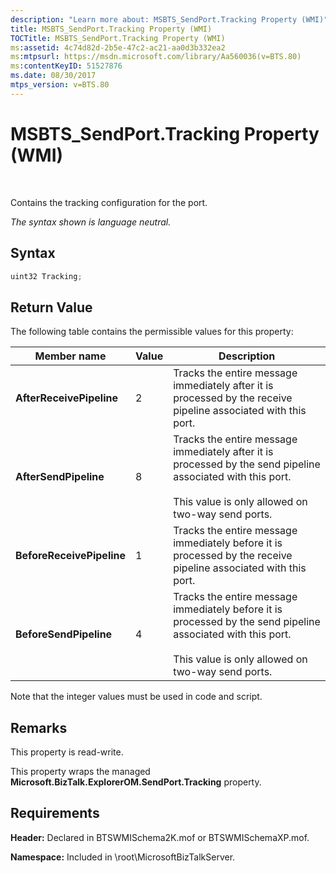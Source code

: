 ```yaml
---
description: "Learn more about: MSBTS_SendPort.Tracking Property (WMI)"
title: MSBTS_SendPort.Tracking Property (WMI)
TOCTitle: MSBTS_SendPort.Tracking Property (WMI)
ms:assetid: 4c74d82d-2b5e-47c2-ac21-aa0d3b332ea2
ms:mtpsurl: https://msdn.microsoft.com/library/Aa560036(v=BTS.80)
ms:contentKeyID: 51527876
ms.date: 08/30/2017
mtps_version: v=BTS.80
---
```


# MSBTS\_SendPort.Tracking Property (WMI)

 

Contains the tracking configuration for the port.

*The syntax shown is language neutral.*

## Syntax

```C#
uint32 Tracking;  
```

## Return Value

The following table contains the permissible values for this property:

<table>
<thead>
<tr class="header">
<th>Member name</th>
<th>Value</th>
<th>Description</th>
</tr>
</thead>
<tbody>
<tr class="odd">
<td><strong>AfterReceivePipeline</strong></td>
<td>2</td>
<td>Tracks the entire message immediately after it is processed by the receive pipeline associated with this port.</td>
</tr>
<tr class="even">
<td><strong>AfterSendPipeline</strong></td>
<td>8</td>
<td>Tracks the entire message immediately after it is processed by the send pipeline associated with this port.<br />
<br />
This value is only allowed on two-way send ports.</td>
</tr>
<tr class="odd">
<td><strong>BeforeReceivePipeline</strong></td>
<td>1</td>
<td>Tracks the entire message immediately before it is processed by the receive pipeline associated with this port.</td>
</tr>
<tr class="even">
<td><strong>BeforeSendPipeline</strong></td>
<td>4</td>
<td>Tracks the entire message immediately before it is processed by the send pipeline associated with this port.<br />
<br />
This value is only allowed on two-way send ports.</td>
</tr>
</tbody>
</table>


Note that the integer values must be used in code and script.

## Remarks

This property is read-write.

This property wraps the managed **Microsoft.BizTalk.ExplorerOM.SendPort.Tracking** property.

## Requirements

**Header:** Declared in BTSWMISchema2K.mof or BTSWMISchemaXP.mof.

**Namespace:** Included in \\root\\MicrosoftBizTalkServer.

